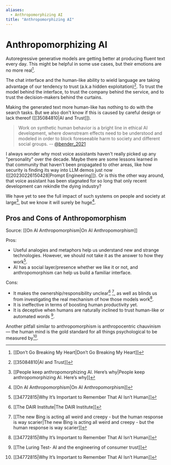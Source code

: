 ```yaml
---
aliases:
  - Anthropomorphizing AI
title: "Anthropomorphizing AI"
---
```


# Anthropomorphizing AI

Autoregressive generative models are getting better at producing fluent text every day. This might be helpful in some use cases, but their emotions are no more real[^1].

The chat interface and the human-like ability to wield language are taking advantage of our tendency to trust (a.k.a hidden exploitation)[^2]. To trust the model behind the interface, to trust the company behind the service, and to trust the decision-makers behind the curtains.

Making the generated text more human-like has nothing to do with the search tasks. But we also don't know if this is caused by careful design or lack thereof ([[35084810|AI and Trust]]).

> Work on synthetic human behavior is a bright line in ethical AI development, where downstream effects need to be understood and modeled in order to block foreseeable harm to society and different social groups.
> -- [@bender_2021](https://doi.org/10.1145/3442188.3445922)

I always wonder why most voice assistants haven't really picked up any "personality" over the decade. Maybe there are some lessons learned in that community that haven't been propagated to other areas, like how security is finding its way into LLM demos just now ([[20230226150428|Prompt Engineering]]). Or is this the other way around, that voice assistant has been stagnated for so long that only recent development can rekindle the dying industry?

We have yet to see the full impact of such systems on people and society at large[^3], but we know it will surely be huge[^4].

## Pros and Cons of Anthropomorphism

Source: [[On AI Anthropomorphism|On AI Anthropomorphism]]

Pros:
- Useful analogies and metaphors help us understand new and strange technologies. However, we should not take it as the answer to how they work[^5].
- AI has a social layer/presence whether we like it or not, and anthropomorphism can help us build a familiar interface.

Cons:
- It makes the ownership/responsibility unclear[^6] [^7], as well as blinds us from investigating the real mechanism of how those models work[^5].
- It is ineffective in terms of boosting human productivity yet.
- It is deceptive when humans are naturally inclined to trust human-like or automated words [^8].

Another pitfall similar to anthropomorphism is anthropocentric chauvinism — the human mind is the gold standard for all things psychological to be measured by[^5].

[^1]: [[Don’t Go Breaking My Heart|Don’t Go Breaking My Heart]]
[^2]: [[35084810|AI and Trust]]
[^3]: [[People keep anthropomorphizing AI. Here’s why|People keep anthropomorphizing AI. Here’s why]]
[^4]: [[On AI Anthropomorphism|On AI Anthropomorphism]]
[^5]: [[34772815|Why It’s Important to Remember That AI Isn’t Human]]
[^6]: [[The DAIR Institute|The DAIR Institute]]
[^7]: [[The new Bing is acting all weird and creepy - but the human response is way scarier|The new Bing is acting all weird and creepy - but the human response is way scarier]]
[^8]: [[The Luring Test- AI and the engineering of consumer trust]]